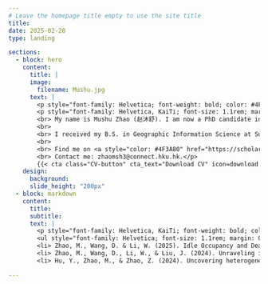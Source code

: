 ```yaml
---
# Leave the homepage title empty to use the site title
title:
date: 2025-02-28
type: landing

sections:
  - block: hero
    content:
      title: |
      image:
        filename: Mushu.jpg
      text: |
        <p style="font-family: Helvetica; font-weight: bold; color: #4F3A80; margin: 0rem 0rem 0rem 2rem ; font-size: 1.4rem; line-height: 1.5">Welcome to my homepage!</p>
        <p style="font-family: Helvetica, KaiTi; font-size: 1.1rem; margin: 0rem 1rem 0rem 4.5rem ; text-align: justify; ; line-height: 1.5">
        <br> My name is Mushu Zhao (赵沐舒). I am now a PhD candidate in urban planning and design at the University of Hong Kong.		
        <br>
        <br> I received my B.S. in Geographic Information Science at Sun Yat-sen University and M.S. in Applied Geographic Information System at National University of Singapore. My research fields are Environmental Sustainability Associated with Urbanization and Transportation, Transportation Electrification and Green Mobility Solutions, Impacts and Interactions of Extreme Weather Events on Travel Behavior.
        <br>
        <br> Find me on <a style="color: #4F3A80" href="https://scholar.google.com/citations?user=tqmqRkwAAAAJ">Google Scholar</a>, <a style="color: #4F3A80" href="https://www.researchgate.net/profile/Mushu-Zhao">ResearchGate</a>, and <a style="color: #4F3A80" href="https://www.linkedin.com/in/mushu-zhao-75692a165/">LinkedIn</a>.
        <br> Contact me: zhaomsh3@connect.hku.hk.</p>
        {{< cta class="CV-button" cta_text="Download CV" icon=download cta_link="./cv/CV_ZhaoMushu_250311.pdf">}}
    design:
      background:
      slide_height: "200px" 
  - block: markdown
    content:
      title:
      subtitle: 
      text: |
        <p style="font-family: Helvetica, KaiTi; font-weight: bold; color: #4F3A80; margin: -5rem 0rem 1rem 4.5rem ; font-size: 1.4rem;"> Lastest Publications </p>
        <ul style="font-family: Helvetica; font-size: 1.1rem; margin: 0rem 8rem 0rem 4.5rem ; text-align: justify">
        <li> Zhao, M., Wang, D. & Li, W. (2025). Idle Occupancy and Dead Piles: New Challenges in Public Charging Station Promotion. <em>Annals of GIS</em>, 1-14.
        <li> Zhao, M., Wang, D., Li, W., & Liu, J. (2024). Unraveling influencing factors of public charging station utilization. <em>Transportation Research Part D: Transport and Environment</em>, 137, 104506.
        <li> Hu, Y., Zhao, M., & Zhao, Z. (2024). Uncovering heterogeneous effects of linklevel street environment on e-bike and e-scooter usage. <em>Transportation Research Part D: Transport and Environment</em>, 136, 104477.</ul>

---
```

